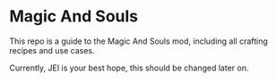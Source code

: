 # Magic And Souls
This repo is a guide to the Magic And Souls mod, including all crafting recipes and use cases.

Currently, JEI is your best hope, this should be changed later on.
